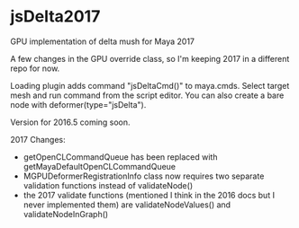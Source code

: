 # jsDelta2017
GPU implementation of delta mush for Maya 2017

A few changes in the GPU override class, so I'm keeping 2017 in a different repo for now.

Loading plugin adds command "jsDeltaCmd()" to maya.cmds. Select target mesh and run command from the script editor. You can also create a bare node with deformer(type="jsDelta").

Version for 2016.5 coming soon.

2017 Changes:
- getOpenCLCommandQueue has been replaced with getMayaDefaultOpenCLCommandQueue
- MGPUDeformerRegistrationInfo class now requires two separate validation functions instead of validateNode()
- the 2017 validate functions (mentioned I think in the 2016 docs but I never implemented them) are validateNodeValues() and validateNodeInGraph()
